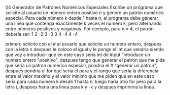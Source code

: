 04 Generador de Patrones Numéricos Especiales
Escribe un programa que solicite al usuario un número entero positivo n y genere un patrón numérico especial. Para cada número k desde 1 hasta n, el programa debe generar una línea que contenga exactamente k veces el número k, pero alternando entre números positivos y negativos. Por ejemplo, para n = 4, el patrón debería ser:
1
2 -2
3 -3 3
4 -4 4 -4

primero solicito con el # al usuario que solicite un numero entero, despues con la letra n despues le coloco el igual y le pongo el int que vendria siendo que voy a introducir que en este caso seria int de input "introduce un numero entero "positivo", despues tengo que generar el patron que me pide que seria un patron numerico especial, pondria el # "generar un patron", despues pondria el for que seria el para y el rango que seria la diferencia entre el valor maximo y el valor minimo que me piden que en este caso seria para cada numero k desde 1 hasta n, luego haria otro for pero para la letra i, despues haria una linea para k y -k y despues imprimiria la linea.